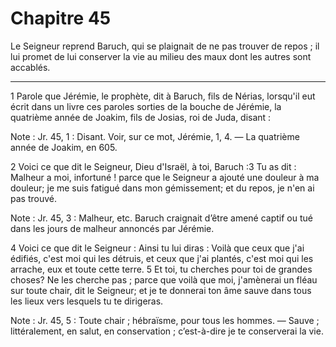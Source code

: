 # Chapitre 45

Le Seigneur reprend Baruch, qui se plaignait de ne pas trouver de repos ; il lui promet de lui conserver la vie au milieu des maux dont les autres sont accablés.

***

1 Parole que Jérémie, le prophète, dit à Baruch, fils de Nérias, lorsqu'il eut écrit dans un livre ces paroles sorties de la bouche de Jérémie, la quatrième année de Joakim, fils de Josias, roi de Juda, disant :

<span class="bible-note">Note : </span> Jr. 45, 1 : Disant. Voir, sur ce mot, Jérémie, 1, 4. ― La quatrième année de Joakim, en 605.

2 Voici ce que dit le Seigneur, Dieu d'Israël, à toi, Baruch :3 Tu as dit : Malheur a moi, infortuné ! parce que le Seigneur a ajouté une douleur à ma douleur; je me suis fatigué dans mon gémissement; et du repos, je n'en ai pas trouvé.

<span class="bible-note">Note : </span> Jr. 45, 3 : Malheur, etc. Baruch craignait d’être amené captif ou tué dans les jours de malheur annoncés par Jérémie.

4 Voici ce que dit le Seigneur : Ainsi tu lui diras : Voilà que ceux que j'ai édifiés, c'est moi qui les détruis, et ceux que j'ai plantés, c'est moi qui les arrache, eux et toute cette terre. 5 Et toi, tu cherches pour toi de grandes choses? Ne les cherche pas ; parce que voilà que moi, j'amènerai un fléau sur toute chair, dit le Seigneur; et je te donnerai ton âme sauve dans tous les lieux vers lesquels tu te dirigeras.

<span class="bible-note">Note : </span> Jr. 45, 5 : Toute chair ; hébraïsme, pour tous les hommes. ― Sauve ; littéralement, en salut, en conservation ; c’est-à-dire je te conserverai la vie.

